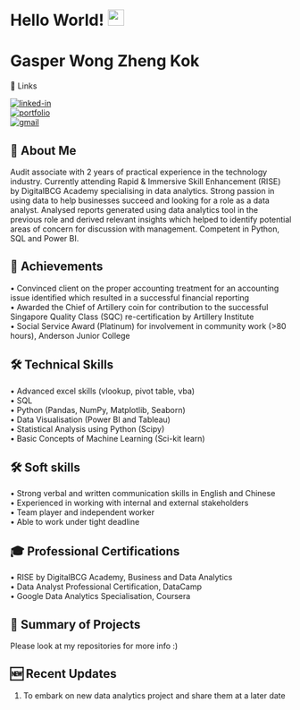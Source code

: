 # Hello World! <img src="https://media.giphy.com/media/hvRJCLFzcasrR4ia7z/giphy.gif" width="29px">

# Gasper Wong Zheng Kok

🔗 Links  

[![linked-in](https://img.shields.io/badge/Linked_In-0077B5?style=for-the-badge&logo=LinkedIn&logoColor=white)](https://www.linkedin.com/in/gasperwong/)  
[![portfolio](https://img.shields.io/badge/Portfolio-5340ff?style=for-the-badge&logo=Google-chrome&logoColor=white)](https://gasper-wong.github.io/)  
[![gmail](https://img.shields.io/badge/Gmail-D14836?style=for-the-badge&logo=Gmail&logoColor=white)](mailto:gasperwong16@gmail.com)  

## 🚀 About Me  

Audit associate with 2 years of practical experience in the technology industry. Currently attending Rapid & Immersive Skill Enhancement (RISE) by DigitalBCG Academy specialising in data analytics. Strong passion in using data to help businesses succeed and looking for a role as a data analyst. Analysed reports generated using data analytics tool in the previous role and derived relevant insights which helped to identify potential areas of concern for discussion with management. Competent in Python, SQL and Power BI. 

## 🏅 Achievements  

•	Convinced client on the proper accounting treatment for an accounting issue identified which resulted in a successful financial reporting  
•	Awarded the Chief of Artillery coin for contribution to the successful Singapore Quality Class (SQC) re-certification by Artillery Institute  
•	Social Service Award (Platinum) for involvement in community work (>80 hours), Anderson Junior College  

## 🛠️ Technical Skills  

•	Advanced excel skills (vlookup, pivot table, vba)  
•	SQL  
•	Python (Pandas, NumPy, Matplotlib, Seaborn)  
•	Data Visualisation (Power BI and Tableau)  
•	Statistical Analysis using Python (Scipy)  
•	Basic Concepts of Machine Learning (Sci-kit learn)  

## 🛠️ Soft skills  

•	Strong verbal and written communication skills in English and Chinese  
•	Experienced in working with internal and external stakeholders  
•	Team player and independent worker  
•	Able to work under tight deadline  

## 🎓 Professional Certifications  

• RISE by DigitalBCG Academy, Business and Data Analytics  
• Data Analyst Professional Certification, DataCamp  
• Google Data Analytics Specialisation, Coursera  

## 📝 Summary of Projects  

Please look at my repositories for more info :)  

## 🆕 Recent Updates  
1. To embark on new data analytics project and share them at a later date


